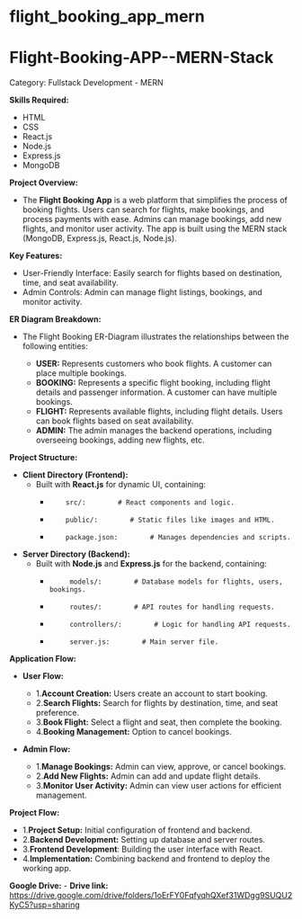 # flight_booking_app_mern
# Flight-Booking-APP--MERN-Stack
Category: Fullstack Development - MERN

**Skills Required:**
- HTML
- CSS
- React.js
- Node.js
- Express.js
- MongoDB

**Project Overview:**

- The **Flight Booking App** is a web platform that simplifies the process of booking flights. Users can search for flights, make bookings, and process payments with ease. Admins can manage bookings, add new flights, and monitor user activity. The app is built using the MERN stack (MongoDB, Express.js, React.js, Node.js).
 

**Key Features:**
- User-Friendly Interface: Easily search for flights based on destination, time, and seat availability.
- Admin Controls: Admin can manage flight listings, bookings, and monitor activity.

**ER Diagram Breakdown:**
-  The Flight Booking ER-Diagram illustrates the relationships between the following entities:
 
   - **USER:** Represents customers who book flights. A customer can place multiple bookings.
   - **BOOKING:** Represents a specific flight booking, including flight details and passenger information. A customer can have multiple bookings.
   - **FLIGHT:** Represents available flights, including flight details. Users can book flights based on seat availability.
   - **ADMIN:** The admin manages the backend operations, including overseeing bookings, adding new flights, etc.

**Project Structure:**
- **Client Directory (Frontend):**
  -   Built with **React.js** for dynamic UI, containing:
       -         src/:        # React components and logic.
       -         public/:        # Static files like images and HTML.
       -         package.json:        # Manages dependencies and scripts.
    
- **Server Directory (Backend):**
    - Built with **Node.js** and **Express.js** for the backend, containing:
      -          models/:        # Database models for flights, users, bookings.
      -          routes/:        # API routes for handling requests.
      -          controllers/:        # Logic for handling API requests.
      -          server.js:        # Main server file.
    
**Application Flow:**
- **User Flow:**
  -   1.**Account Creation:** Users create an account to start booking.
  -   2.**Search Flights:** Search for flights by destination, time, and seat preference.
  -   3.**Book Flight:** Select a flight and seat, then complete the booking.
  -   4.**Booking Management:** Option to cancel bookings.
  
- **Admin Flow:**
  -   1.**Manage Bookings:** Admin can view, approve, or cancel bookings.
  -   2.**Add New Flights:** Admin can add and update flight details.
  -   3.**Monitor User Activity:** Admin can view user actions for efficient management.
  
**Project Flow:**
  - 1.**Project Setup:** Initial configuration of frontend and backend.
  - 2.**Backend Development:** Setting up database and server routes.
  - 3.**Frontend Development**: Building the user interface with React.
  - 4.**Implementation:** Combining backend and frontend to deploy the working app.


**Google Drive:**
    - **Drive link:** https://drive.google.com/drive/folders/1oErFY0FqfyqhQXef31WDgg9SUQU2KyC5?usp=sharing
